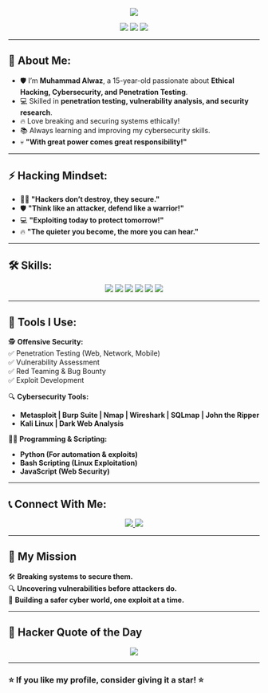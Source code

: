 <p align="center">
  <a href="https://git.io/typing-svg">
    <img src="https://readme-typing-svg.demolab.com?font=Fira+Code&size=35&duration=4000&pause=1000&color=000000&center=true&vCenter=true&width=800&lines=🔥+HI+I+AM+MUHAMMAD+ALWAZ+😎;🚀+WELCOME+TO+ALTA+XPLOIT+WORLD+🔥" />
  </a>
</p>



<p align="center">
  <img src="https://img.shields.io/badge/Ethical%20Hacker-%23FF5733.svg?style=for-the-badge&logo=security&logoColor=white" />
  <img src="https://img.shields.io/badge/Penetration%20Tester-%2300A896.svg?style=for-the-badge&logo=hack-the-box&logoColor=white" />
  <img src="https://img.shields.io/badge/Cyber%20Geek-%231d3557.svg?style=for-the-badge&logo=linux&logoColor=white" />
</p>

---

## 🚀 About Me:
- 🛡️ I’m **Muhammad Alwaz**, a 15-year-old passionate about **Ethical Hacking, Cybersecurity, and Penetration Testing**.  
- 💻 Skilled in **penetration testing, vulnerability analysis, and security research**.  
- 🔥 Love breaking and securing systems ethically!  
- 📚 Always learning and improving my cybersecurity skills.  
- 💀 **"With great power comes great responsibility!"**  

---

## ⚡ Hacking Mindset:
- 🕵️‍♂️ **"Hackers don’t destroy, they secure."**  
- 🛡️ **"Think like an attacker, defend like a warrior!"**  
- 💻 **"Exploiting today to protect tomorrow!"**  
- 🔥 **"The quieter you become, the more you can hear."**  

---

## 🛠 Skills:
<p align="center">
  <img src="https://img.shields.io/badge/Kali%20Linux-%2357A639.svg?style=for-the-badge&logo=linux&logoColor=white" />
  <img src="https://img.shields.io/badge/Metasploit-%230095D5.svg?style=for-the-badge&logo=metasploit&logoColor=white" />
  <img src="https://img.shields.io/badge/Wireshark-%2300A4E4.svg?style=for-the-badge&logo=wireshark&logoColor=white" />
  <img src="https://img.shields.io/badge/Burp%20Suite-%23F79F1B.svg?style=for-the-badge&logo=burp-suite&logoColor=white" />
  <img src="https://img.shields.io/badge/Nmap-%23768900.svg?style=for-the-badge&logo=nmap&logoColor=white" />
  <img src="https://img.shields.io/badge/Linux-%23FCC624.svg?style=for-the-badge&logo=linux&logoColor=black" />
</p>

---

## 📡 Tools I Use:
🕵️ **Offensive Security:**  
✅ Penetration Testing (Web, Network, Mobile)  
✅ Vulnerability Assessment  
✅ Red Teaming & Bug Bounty  
✅ Exploit Development  

🔍 **Cybersecurity Tools:**  
- **Metasploit | Burp Suite | Nmap | Wireshark | SQLmap | John the Ripper**  
- **Kali Linux |  Dark Web Analysis**  

👨‍💻 **Programming & Scripting:**  
- **Python (For automation & exploits)**  
- **Bash Scripting (Linux Exploitation)**  
- **JavaScript (Web Security)**  

---

## 📞 Connect With Me:
<p align="center">
  <a href="mailto:altabross@gmail.com">
    <img src="https://img.shields.io/badge/Gmail-D14836.svg?style=for-the-badge&logo=gmail&logoColor=white"/>
  </a>
  <a href="https://www.instagram.com/alta_bross/">
    <img src="https://img.shields.io/badge/Instagram-%23E4405F.svg?style=for-the-badge&logo=instagram&logoColor=white"/>
  </a>
</p>

---

## 🎯 **My Mission**
🛠 **Breaking systems to secure them.**  
🔍 **Uncovering vulnerabilities before attackers do.**  
🚀 **Building a safer cyber world, one exploit at a time.**  

---

## 🎯 **Hacker Quote of the Day**
<p align="center">
  <img src="https://quotes-github-readme.vercel.app/api?type=horizontal&theme=radical">
</p>

---

### ⭐ **If you like my profile, consider giving it a star!** ⭐
